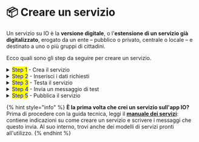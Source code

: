 # 📦 Creare un servizio

Un servizio su IO è la **versione digitale**, o l'**estensione di un servizio già digitalizzato**, erogato da un ente – pubblico o privato, centrale o locale – e destinato a uno o più gruppi di cittadini.

Ecco quali sono gli step da seguire per creare un servizio.

<details>

<summary><mark style="color:blue;">Step 1</mark> - Crea il servizio</summary>

1. **Accedi** al Developer Portal;
2. Nella colonna sinistra, seleziona **“Servizi”**;
3. Verifica che i **campi precompilati** siano corretti e modificali se necessario;
4. Seleziona "**Aggiungi sottoscrizione**" per creare il servizio in bozza;
5. Visualizza e salva le **API key** associate al servizio.

</details>

<details>

<summary><mark style="color:blue;">Step 2</mark> - Inserisci i dati richiesti</summary>

Per pubblicare il servizio in produzione, devi inserire i dati che trovi alla sezione[dati-obbligatori](dati-obbligatori/ "mention").&#x20;

</details>

<details>

<summary><mark style="color:blue;">Step 3</mark> - Testa il servizio</summary>

Prima di pubblicare il servizio in app, visualizza la scheda servizio in app per assicurarti che tutto sia corretto. Per farlo, leggi [visualizzare-un-servizio-in-test.md](visualizzare-un-servizio-in-test.md "mention")

**Importante**: Per i servizi di test, la proprietà `is_visible` deve sempre essere impostata come `false`.

</details>

<details>

<summary><mark style="color:blue;">Step 4</mark> - Invia un messaggio di test</summary>

Se vuoi, puoi anche inviare un messaggio di test. Per saperne di più sui messaggi e su come si inviano dei messaggi di testi, leggi come [inviare-un-messaggio](../inviare-un-messaggio/ "mention") e inviare [messaggi-di-test.md](../inviare-un-messaggio/messaggi-di-test.md "mention")

</details>

<details>

<summary><mark style="color:blue;">Step 5</mark> - Pubblica il servizio</summary>

Se è tutto pronto, metti il servizio in produzione impostando la proprietà `is_visible` su `true` e chiedi [l'abilitazione](../../abilitazioni/) per inviare messaggi ai cittadini reali e sbloccare tutte le API.

</details>

{% hint style="info" %}
**È la prima volta che crei un servizio sull'app IO?** Prima di procedere con la guida tecnica, leggi il [**manuale dei servizi**](https://docs.pagopa.it/manuale-servizi/): contiene indicazioni su come creare un servizio e scrivere i messaggi che questo invia. Al suo interno, trovi anche dei modelli di servizi pronti all'utilizzo.
{% endhint %}
